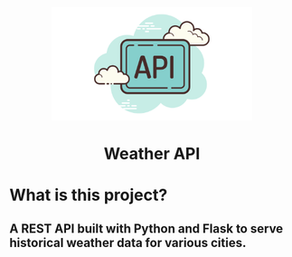 <p align="center">
    <a href="https://raw.githubusercontent.com/jhonatanjk125/weather-api/master/6.png">
        <img src="https://raw.githubusercontent.com/jhonatanjk125/weather-api/master/6.png" height="200" />
    </a>
</p>
<h1 align="center">Weather API</h1>


# What is this project?
## A REST API built with Python and Flask to serve historical weather data for various cities.
